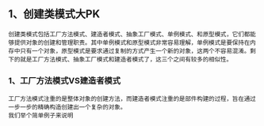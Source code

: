 ## 1、创建类模式大PK

```
创建类模式包括工厂方法模式、建造者模式、抽象工厂模式、单例模式、和原型模式，它们都能够提供对象的创建和管理职责。其中单例模式和原型模式非常容易理解，单例模式是要保持在内存中只有一个对象，原型模式是要求通过复制的方式产生一个新的对象，这两个不容易混淆。剩下的就是工厂方法模式、抽象工厂模式和建造者模式了，这三个之间有较多的相似性。
```

### 1、工厂方法模式VS建造者模式

```
工厂方法模式注重的是整体对象的创建方法，而建造者模式注重的是部件构建的过程，旨在通过一步一步的精确构造创建出一个复杂的对象。
我们举个简单例子来说明
```






